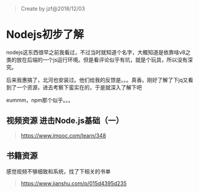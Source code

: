 > Create by jzf@2018/12/03

# Nodejs初步了解

nodejs这东西很早之前我看过，不过当时就知道个名字，大概知道是依靠啥v8之类的放在后端的一个js运行环境。但是看评论似乎有坑，就是个玩具，所以没有深究。

后来我惠搞了，北河也安装过。他们给我的反馈是。。。真香。刚好了解了下jq又看到了一个资源，进去考察下蛮实在的，于是就深入了解下吧

eummm，npm那个似乎。。。

## 视频资源  进击Node.js基础（一）

>https://www.imooc.com/learn/348

## 书籍资源

感觉视频不够细致和系统，找了下相关的书单
>https://www.jianshu.com/p/015d4395d235